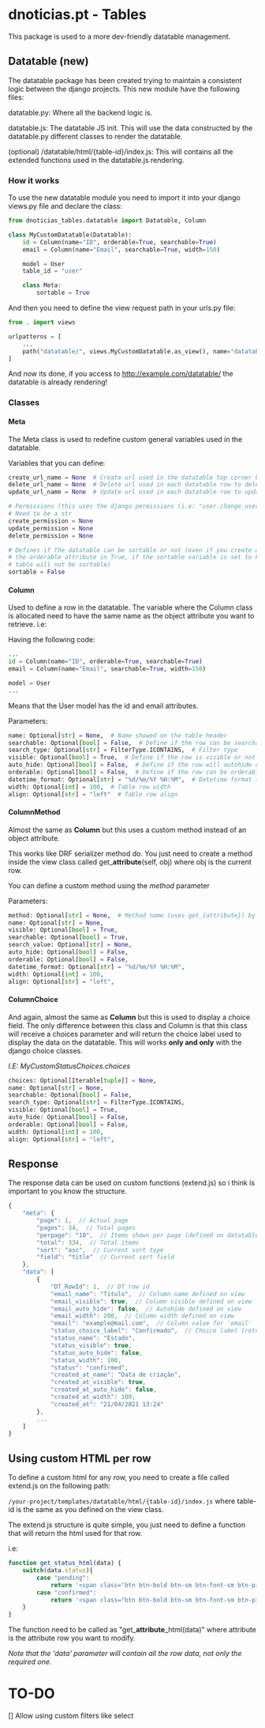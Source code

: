 
# dnoticias.pt - Tables

This package is used to a more dev-friendly datatable management.




## Datatable (new)
The datatable package has been created trying to maintain a consistent logic between the django projects. This new module have the following files:

datatable.py: Where all the backend logic is.

datatable.js: The datatable JS init. This will use the data constructed by the datatable.py different classes to render the datatable.

(optional) /datatable/html/{table-id}/index.js: This will contains all the extended functions used in the datatable.js rendering.

### How it works
To use the new datatable module you need to import it into your django views.py file and declare the class:

```py
from dnoticias_tables.datatable import Datatable, Column

class MyCustomDatatable(Datatable):
    id = Column(name="ID", orderable=True, searchable=True)
    email = Column(name="Email", searchable=True, width=150)

    model = User
    table_id = "user"

    class Meta:
        sortable = True
```

And then you need to define the view request path in your urls.py file:

```py
from . import views

urlpatterns = [
    ...
    path("datatable/", views.MyCustomDatatable.as_view(), name="datatable-list"),
]
```

And now its done, if you access to http://example.com/datatable/ the datatable is already rendering!

### Classes

#### Meta
The Meta class is used to redefine custom general variables used in the datatable.

Variables that you can define:

``` py
create_url_name = None  # Create url used in the datatable top corner button
delete_url_name = None  # Delete url used in each datatable row to delete an entry
update_url_name = None  # Update url used in each datatable row to update an entry

# Permissions (this uses the django permissions (i.e: "user.change_user"))
# Need to be a str
create_permission = None
update_permission = None
delete_permission = None

# Defines if the datatable can be sortable or not (even if you create any row with
# the orderable attribute in True, if the sortable variable is set to False, the
# table will not be sortable)
sortable = False
```

#### Column

Used to define a row in the datatable. The variable where the Column class is allocated need to have the same name as the object attribute you want to retrieve. i.e:

Having the following code:

```py
...
id = Column(name="ID", orderable=True, searchable=True)
email = Column(name="Email", searchable=True, width=150)

model = User
...
```

Means that the User model has the id and email attributes.

Parameters:

```py
name: Optional[str] = None,  # Name showed on the table header
searchable: Optional[bool] = False,  # Define if the row can be searchable
search_type: Optional[str] = FilterType.ICONTAINS,  # Filter type
visible: Optional[bool] = True,  # Define if the row is visible or not
auto_hide: Optional[bool] = False,  # Define if the row will autohide on responsive
orderable: Optional[bool] = False,  # Define if the row can be orderable
datetime_format: Optional[str] = "%d/%m/%Y %H:%M",  # Datetime format in case if the row is a datetime
width: Optional[int] = 100,  # Table row width
align: Optional[str] = "left"  # Table row align
```

#### ColumnMethod
Almost the same as **Column** but this uses a custom method instead of an object attribute.

This works like DRF serializer method do. You just need to create a method inside the view class
called get_**attribute**(self, obj) where obj is the current row.

You can  define a custom method using the *method* parameter

Parameters:

```py
method: Optional[str] = None,  # Method name (uses get_{attribute}) by default
name: Optional[str] = None,
visible: Optional[bool] = True,
searchable: Optional[bool] = True,
search_value: Optional[str] = None,
auto_hide: Optional[bool] = False,
orderable: Optional[bool] = False,
datetime_format: Optional[str] = "%d/%m/%Y %H:%M",
width: Optional[int] = 100,
align: Optional[str] = "left",
```

#### ColumnChoice
And again, almost the same as **Column** but this is used to display a choice field.
The only difference between this class and Column is that this class will receive a choices parameter and will return the choice label
used to display the data on the datatable. This will works **only and only** with the django choice classes.

*I.E: MyCustomStatusChoices.choices*

```py
choices: Optional[Iterable[tuple]] = None,
name: Optional[str] = None,
searchable: Optional[bool] = False,
search_type: Optional[str] = FilterType.ICONTAINS,
visible: Optional[bool] = True,
auto_hide: Optional[bool] = False,
orderable: Optional[bool] = False,
width: Optional[int] = 100,
align: Optional[str] = "left",
```

## Response

The response data can be used on custom functions (extend.js) so i think is important to
you know the structure.


```js
{
    "meta": {
        "page": 1,  // Actual page
        "pages": 34,  // Total pages
        "perpage": "10",  // Items shown per page (defined on datatable)
        "total": 334,  // Total items
        "sort": "asc",  // Current sort type
        "field": "title"  // Current sort field
    },
    "data": [
        {
            "DT_RowId": 1,  // DT row id
            "email_name": "Título",  // Column name defined on view
            "email_visible": true,  // Column visible defined on view
            "email_auto_hide": false,  // Autohide defined on view
            "email_width": 200,  // Column width defined on view
            "email": "example@mail.com",  // Column value for 'email'
            "status_choice_label": "Confirmado",  // Choice label (returned only on ColumnChoice!)
            "status_name": "Estado",
            "status_visible": true,
            "status_auto_hide": false,
            "status_width": 100,
            "status": "confirmed",
            "created_at_name": "Data de criação",
            "created_at_visible": true,
            "created_at_auto_hide": false,
            "created_at_width": 100,
            "created_at": "21/04/2021 13:24"
        },
        ...
    ]
}
```

## Using custom HTML per row

To define a custom html for any row, you need to create a file called extend.js on the following path:

`/your-project/templates/datatable/html/{table-id}/index.js` where table-id is the same as you defined on the view class.

The extend.js structure is quite simple, you just need to define a function that will return the html used for that row.

i.e:
```js
function get_status_html(data) {
    switch(data.status){
        case "pending":
            return '<span class="btn btn-bold btn-sm btn-font-sm btn-pill btn-label-brand">'+ data.status_choice_label +'</span>';
        case "confirmed":
            return '<span class="btn btn-bold btn-sm btn-font-sm btn-pill btn-label-success">'+ data.status_choice_label +'</span>';
    }
}
```

The function need to be called as "get_**attribute**_html(data)" where attribute is the attribute row you want to modify.

*Note that the 'data' parameter will contain all the row data, not only the required one.*

# TO-DO

[] Allow using custom filters like select
